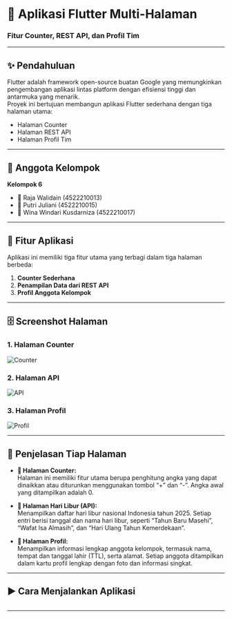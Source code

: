 # 📱 Aplikasi Flutter Multi-Halaman  
### Fitur Counter, REST API, dan Profil Tim

---

## ✨ Pendahuluan  
Flutter adalah framework open-source buatan Google yang memungkinkan pengembangan aplikasi lintas platform dengan efisiensi tinggi dan antarmuka yang menarik.  
Proyek ini bertujuan membangun aplikasi Flutter sederhana dengan tiga halaman utama:  
- Halaman Counter  
- Halaman REST API  
- Halaman Profil Tim

---

## 👥 Anggota Kelompok  
**Kelompok 6**  
- 👤 Raja Walidain (4522210013)  
- 👤 Putri Juliani (4522210015)  
- 👤 Wina Windari Kusdarniza (4522210017)  

---

## 🔧 Fitur Aplikasi  
Aplikasi ini memiliki tiga fitur utama yang terbagi dalam tiga halaman berbeda:

1. **Counter Sederhana**  
2. **Penampilan Data dari REST API**  
3. **Profil Anggota Kelompok**

---

## 🗄️ Screenshot Halaman

### 1. Halaman Counter  
![Counter](https://github.com/user-attachments/assets/afbb46bc-832d-444b-80cc-9dee58df2024)

### 2. Halaman API  
![API](https://github.com/user-attachments/assets/2e2d0cf2-881c-4c72-8b3b-c495473a45ba)

### 3. Halaman Profil  
![Profil](https://github.com/user-attachments/assets/21364ea0-8ed3-4344-bdf9-8871eb2ed7cd)

---

## 📄 Penjelasan Tiap Halaman

- **🔢 Halaman Counter:**  
  Halaman ini memiliki fitur utama berupa penghitung angka yang dapat dinaikkan atau diturunkan menggunakan tombol “+” dan “-”. Angka awal yang ditampilkan adalah 0.

- **📆 Halaman Hari Libur (API):**  
  Menampilkan daftar hari libur nasional Indonesia tahun 2025. Setiap entri berisi tanggal dan nama hari libur, seperti “Tahun Baru Masehi”, “Wafat Isa Almasih”, dan “Hari Ulang Tahun Kemerdekaan”.

- **👤 Halaman Profil:**  
  Menampilkan informasi lengkap anggota kelompok, termasuk nama, tempat dan tanggal lahir (TTL), serta alamat. Setiap anggota ditampilkan dalam kartu profil lengkap dengan foto dan informasi singkat.

---

## ▶️ Cara Menjalankan Aplikasi

```bash

```

---

